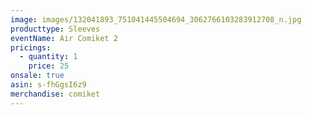 ```yaml
---
image: images/132041893_751041445504694_3062766103283912708_n.jpg
producttype: Sleeves
eventName: Air Comiket 2
pricings:
  - quantity: 1
    price: 25
onsale: true
asin: s-fhGgsI6z9
merchandise: comiket
---
```

